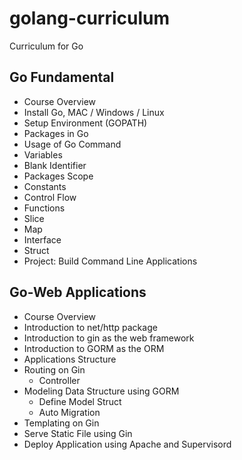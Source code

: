 # golang-curriculum
Curriculum for Go 

## Go Fundamental

- Course Overview
- Install Go, MAC / Windows / Linux
- Setup Environment (GOPATH)
- Packages in Go
- Usage of Go Command
- Variables
- Blank Identifier
- Packages Scope
- Constants
- Control Flow
- Functions
- Slice
- Map
- Interface
- Struct
- Project: Build Command Line Applications

## Go-Web Applications

- Course Overview
- Introduction to net/http package
- Introduction to gin as the web framework
- Introduction to GORM as the ORM
- Applications Structure
- Routing on Gin
  - Controller
- Modeling Data Structure using GORM
  - Define Model Struct
  - Auto Migration
- Templating on Gin
- Serve Static File using Gin
- Deploy Application using Apache and Supervisord
